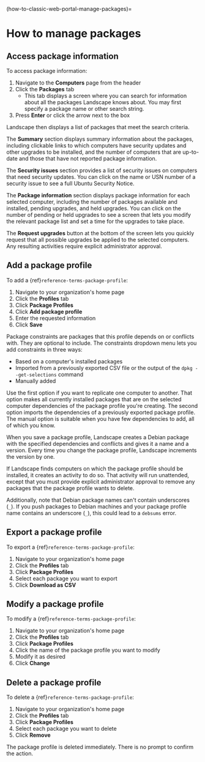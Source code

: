 (how-to-classic-web-portal-manage-packages)=
# How to manage packages

## Access package information

To access package information:

1. Navigate to the **Computers** page from the header
2. Click the **Packages** tab
   - This tab displays a screen where you can search for information about all the packages Landscape knows about. You may first specify a package name or other search string.
3. Press **Enter** or click the arrow next to the box 

Landscape then displays a list of packages that meet the search criteria.

The **Summary** section displays summary information about the packages, including clickable links to which computers have security updates and other upgrades to be installed, and the number of computers that are up-to-date and those that have not reported package information.

The **Security issues** section provides a list of security issues on computers that need security updates. You can click on the name or USN number of a security issue to see a full Ubuntu Security Notice.

The **Package information** section displays package information for each selected computer, including the number of packages available and installed, pending upgrades, and held upgrades. You can click on the number of pending or held upgrades to see a screen that lets you modify the relevant package list and set a time for the upgrades to take place.

The **Request upgrades** button at the bottom of the screen lets you quickly request that all possible upgrades be applied to the selected computers. Any resulting activities require explicit administrator approval.

## Add a package profile

To add a {ref}`reference-terms-package-profile`:

1. Navigate to your organization's home page
2. Click the **Profiles** tab
3. Click **Package Profiles**
4. Click **Add package profile**
5. Enter the requested information
6. Click **Save**

Package constraints are packages that this profile depends on or conflicts with. They are optional to include. The constraints dropdown menu lets you add constraints in three ways: 
-  Based on a computer's installed packages
- Imported from a previously exported CSV file or the output of the `dpkg --get-selections` command
- Manually added

Use the first option if you want to replicate one computer to another. That option makes all currently installed packages that are on the selected computer dependencies of the package profile you're creating. The second option imports the dependencies of a previously exported package profile. The manual option is suitable when you have few dependencies to add, all of which you know.

When you save a package profile, Landscape creates a Debian package with the specified dependencies and conflicts and gives it a name and a version. Every time you change the package profile, Landscape increments the version by one.

If Landscape finds computers on which the package profile should be installed, it creates an activity to do so. That activity will run unattended, except that you must provide explicit administrator approval to remove any packages that the package profile wants to delete.

Additionally, note that Debian package names can't contain underscores (`_`). If you push packages to Debian machines and your package profile name contains an underscore (`_`), this could lead to a `debsums` error.

## Export a package profile

To export a {ref}`reference-terms-package-profile`:

1. Navigate to your organization's home page
2. Click the **Profiles** tab
3. Click **Package Profiles**
4. Select each package you want to export 
5. Click **Download as CSV**

## Modify a package profile

To modify a {ref}`reference-terms-package-profile`:

1.  Navigate to your organization's home page
2. Click the **Profiles** tab
3. Click **Package Profiles**
4. Click the name of the package profile you want to modify
5. Modify it as desired
6. Click **Change**

## Delete a package profile

To delete a {ref}`reference-terms-package-profile`:

1. Navigate to your organization's home page
2. Click the **Profiles** tab
3. Click **Package Profiles**
4. Select each package you want to delete
5. Click **Remove**

The package profile is deleted immediately. There is no prompt to confirm the action.

